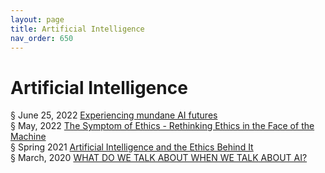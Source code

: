 ```yaml
---
layout: page
title: Artificial Intelligence 
nav_order: 650 
---
```


# Artificial Intelligence 
§ June 25, 2022 [Experiencing mundane AI futures](https://archive-e.bsafes.com/docs/E/Experiencing-mundane-AI-futures/)  
§ May, 2022 [The Symptom of Ethics - Rethinking Ethics in the Face of the Machine](https://archive-t.bsafes.com/docs/T/The-Symptom-of-Ethics-Rethinking-Ethics-in-the-Face-of-the-Machine/)  
§ Spring 2021 [Artificial Intelligence and the Ethics Behind It](https://archive-a.bsafes.com/docs/A/artificial-intelligence-and-the-ethics-behind-it/)  
§ March, 2020 [WHAT DO WE TALK ABOUT WHEN WE TALK ABOUT AI?](https://archive-w.bsafes.com/docs/W/WHAT-DO-WE-TALK-ABOUT-WHEN-WE-TALK-ABOUT-AI/)  


